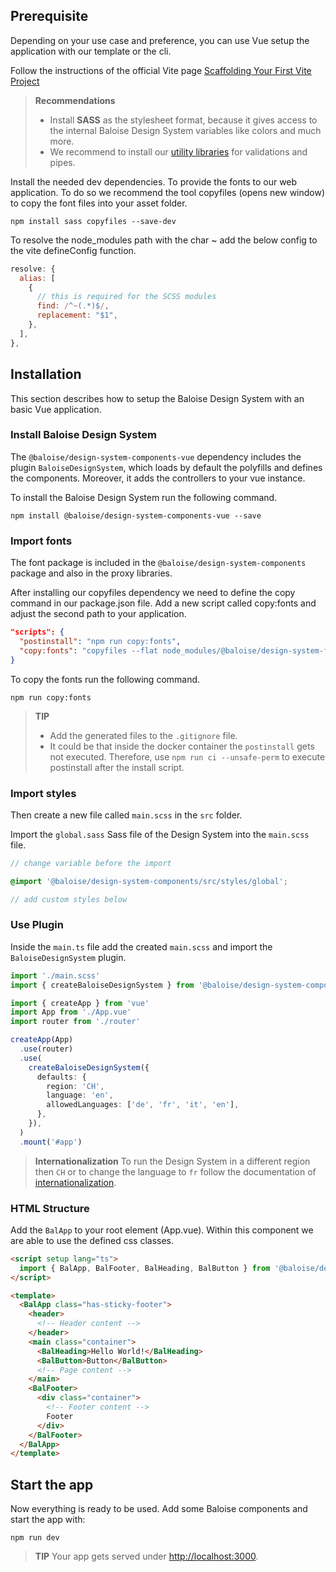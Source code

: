 ## Prerequisite

Depending on your use case and preference, you can use Vue setup the application with our template or the cli.

Follow the instructions of the official Vite page [Scaffolding Your First Vite Project](https://vitejs.dev/guide/)

> **Recommendations**
>
> - Install **SASS** as the stylesheet format, because it gives access to the internal Baloise Design System variables like colors and much more.
> - We recommend to install our [utility libraries](https://github.com/baloise/web-app-utils) for validations and pipes.

Install the needed dev dependencies.
To provide the fonts to our web application. To do so we recommend the tool copyfiles (opens new window) to copy the font files into your asset folder.

```
npm install sass copyfiles --save-dev
```

To resolve the node_modules path with the char ~ add the below config to the vite defineConfig function.

```javascript
resolve: {
  alias: [
    {
      // this is required for the SCSS modules
      find: /^~(.*)$/,
      replacement: "$1",
    },
  ],
},
```

## Installation

This section describes how to setup the Baloise Design System with an basic Vue application.

### Install Baloise Design System

The `@baloise/design-system-components-vue` dependency includes the plugin `BaloiseDesignSystem`, which loads by default the polyfills and defines the components.
Moreover, it adds the controllers to your vue instance.

To install the Baloise Design System run the following command.

```
npm install @baloise/design-system-components-vue --save
```

### Import fonts

The font package is included in the `@baloise/design-system-components` package and also in the proxy libraries.

After installing our copyfiles dependency we need to define the copy command in our package.json file. Add a new script called copy:fonts and adjust the second path to your application.

```json
"scripts": {
  "postinstall": "npm run copy:fonts",
  "copy:fonts": "copyfiles --flat node_modules/@baloise/design-system-fonts/lib/* public/assets/fonts"
}
```

To copy the fonts run the following command.

```
npm run copy:fonts
```

> **TIP**
>
> - Add the generated files to the `.gitignore` file.
> - It could be that inside the docker container the `postinstall` gets not executed. Therefore, use `npm run ci --unsafe-perm` to execute postinstall after the install script.

### Import styles

Then create a new file called `main.scss` in the `src` folder.

Import the `global.sass` Sass file of the Design System into the `main.scss` file.

```scss
// change variable before the import

@import '@baloise/design-system-components/src/styles/global';

// add custom styles below
```

### Use Plugin

Inside the `main.ts` file add the created `main.scss` and import the `BaloiseDesignSystem` plugin.

```typescript
import './main.scss'
import { createBaloiseDesignSystem } from '@baloise/design-system-components-vue'

import { createApp } from 'vue'
import App from './App.vue'
import router from './router'

createApp(App)
  .use(router)
  .use(
    createBaloiseDesignSystem({
      defaults: {
        region: 'CH',
        language: 'en',
        allowedLanguages: ['de', 'fr', 'it', 'en'],
      },
    }),
  )
  .mount('#app')
```

> **Internationalization** To run the Design System in a different region then `CH` or to change the language to `fr` follow the documentation of [internationalization](?path=/docs/development-internationalization--page).

### HTML Structure

Add the `BalApp` to your root element (App.vue). Within this component we are able to use the defined css classes.

```html
<script setup lang="ts">
  import { BalApp, BalFooter, BalHeading, BalButton } from '@baloise/design-system-components-vue'
</script>

<template>
  <BalApp class="has-sticky-footer">
    <header>
      <!-- Header content -->
    </header>
    <main class="container">
      <BalHeading>Hello World!</BalHeading>
      <BalButton>Button</BalButton>
      <!-- Page content -->
    </main>
    <BalFooter>
      <div class="container">
        <!-- Footer content -->
        Footer
      </div>
    </BalFooter>
  </BalApp>
</template>
```

<!-- #### Improve initial page load

The browser needs some time to load the web-components, because of that when the page is loaded we see some unfinished layout.
To avoid that set the below style tag into your head of the `index.html`. This will hide the app content until the web-components are ready.

```html
<style>
  .bal-body {
    visibility: hidden;
  }
</style>
```

Next set the class `.bal-body` to your app container. In the most cases it is the body element of your `index.html`. -->

## Start the app

Now everything is ready to be used. Add some Baloise components and start the app with:

```
npm run dev
```

> **TIP**
> Your app gets served under [http://localhost:3000](http://localhost:3000).
